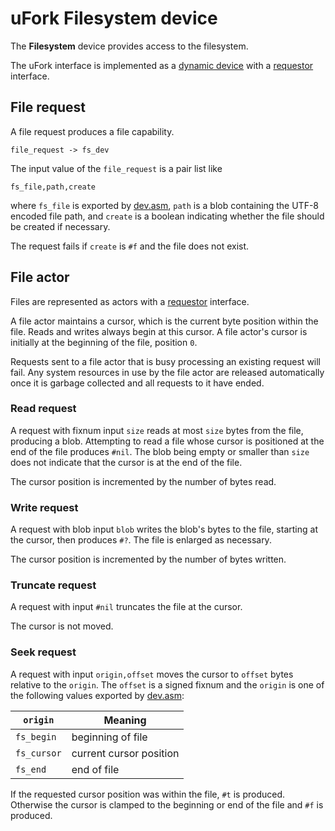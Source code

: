 # uFork Filesystem device

The **Filesystem** device provides access to the filesystem.

The uFork interface is implemented as a [dynamic device](host_dev.md) with a
[requestor](requestor.md) interface.

## File request

A file request produces a file capability.

    file_request -> fs_dev

The input value of the `file_request` is a pair list like

    fs_file,path,create

where `fs_file` is exported by [dev.asm](../lib/dev.asm), `path` is a blob
containing the UTF-8 encoded file path, and `create` is a boolean indicating
whether the file should be created if necessary.

The request fails if `create` is `#f` and the file does not exist.

## File actor

Files are represented as actors with a [requestor](requestor.md) interface.

A file actor maintains a cursor, which is the current byte position within the
file. Reads and writes always begin at this cursor. A file actor's cursor is
initially at the beginning of the file, position `0`.

Requests sent to a file actor that is busy processing an existing request will
fail. Any system resources in use by the file actor are released automatically
once it is garbage collected and all requests to it have ended.

### Read request

A request with fixnum input `size` reads at most `size` bytes from the file,
producing a blob. Attempting to read a file whose cursor is positioned at the
end of the file produces `#nil`. The blob being empty or smaller than `size`
does not indicate that the cursor is at the end of the file.

The cursor position is incremented by the number of bytes read.

### Write request

A request with blob input `blob` writes the blob's bytes to the file, starting
at the cursor, then produces `#?`. The file is enlarged as necessary.

The cursor position is incremented by the number of bytes written.

### Truncate request

A request with input `#nil` truncates the file at the cursor.

The cursor is not moved.

### Seek request

A request with input `origin,offset` moves the cursor to `offset` bytes
relative to the `origin`. The `offset` is a signed fixnum and the `origin` is
one of the following values exported by [dev.asm](../lib/dev.asm):

 `origin`    | Meaning
-------------|----------------
`fs_begin`   | beginning of file
`fs_cursor`  | current cursor position
`fs_end`     | end of file

If the requested cursor position was within the file, `#t` is produced.
Otherwise the cursor is clamped to the beginning or end of the file and `#f` is
produced.
